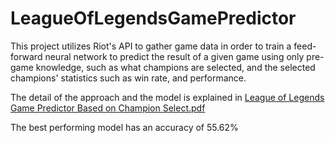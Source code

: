 # LeagueOfLegendsGamePredictor

This project utilizes Riot's API to gather game data in order to train a feed-forward neural network to predict the result of a given game using only pre-game knowledge, such as what champions are selected, and the selected champions' statistics such as win rate, and performance.

The detail of the approach and the model is explained in [League of Legends Game Predictor Based on Champion Select.pdf](https://github.com/Jacob-Yage-Jin/LeagueOfLegendsGamePredictor/blob/main/League%20of%20Legends%20Game%20Predictor%20Based%20on%20Champion%20Select.pdf)

The best performing model has an accuracy of 55.62%

